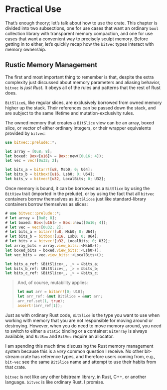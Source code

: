 # Practical Use

That’s enough theory; let’s talk about how to use the crate. This chapter is
divided into two subsections, one for use cases that want an ordinary `bool`
collection library with transparent memory compaction, and one for use cases
that want a convenient way to precisely sculpt memory. Before getting in to
either, let’s quickly recap how the `bitvec` types interact with memory
ownership.

## Rustic Memory Management

The first and most important thing to remember is that, despite the extra
complexity just discussed about memory parameters and aliasing behavior,
`bitvec` is *just Rust*. It obeys all of the rules and patterns that the rest of
Rust does.

`BitSlice`s, like regular slices, are exclusively borrowed from owned memory
higher up the stack. Their references can be passed down the stack, and are
subject to the same lifetime and mutation-exclusivity rules.

The owned memory that creates a `BitSlice` view can be an array, boxed slice, or
vector of either ordinary integers, or their wrapper equivalents provided by
`bitvec`:

```rust
use bitvec::prelude::*;

let array = [0u8; 8];
let boxed: Box<[u16]> = Box::new([0u16; 4]);
let vec = vec![0u32; 2];

let bits_a = bitarr![u8, Msb0; 0; U64];
let bits_b = bitbox![u16, Lsb0; 0; U64];
let bits_v = bitvec![u32, LocalBits; 0; U32];
```

Once memory is bound, it can be borrowed as a `BitSlice` by using the `BitView`
trait (imported in the prelude), or by using the fact that all `bitvec`
containers borrow themselves as `BitSlices` just like standard-library
containers borrow themselves as slices:

```rust
# use bitvec::prelude::*;
# let array = [0u8; 8];
# let boxed: Box<[u16]> = Box::new([0u16; 4]);
# let vec = vec![0u32; 2];
# let bits_a = bitarr![u8, Msb0; 0; U64];
# let bits_b = bitbox![u16, Lsb0; 0; U64];
# let bits_v = bitvec![u32, LocalBits; 0; U32];
let array_bits = array.view_bits::<Msb0>();
let boxed_bits = boxed.view_bits::<Lsb0>();
let vec_bits = vec.view_bits::<LocalBits>();

let bits_a_ref: &BitSlice<_, _> = &bits_a;
let bits_b_ref: &BitSlice<_, _> = &bits_b;
let bits_c_ref: &BitSlice<_, _> = &bits_c;
```

> And, of course, mutability applies:
>
> ```rust
> let mut arr = bitarr![0; U10];
> let arr_ref: &mut BitSlice = &mut arr;
> arr_ref.set(1, true);
> assert!(arr_ref[1]);

Just as with ordinary Rust code, `BitSlice` is the type you want to use when
working with memory that you are not responsible for moving around or
destroying. However, when you do need to move memory around, you need to switch
to either a `static` binding or a container: `BitArray` is always available, and
`BitBox` and `BitVec` require an allocator.

I am spending this much time discussing the Rust memory management system
because this is a *very* common question I receive. No other bit-stream crate
has reference types, and therefore users coming from, e.g., `bit-vec` see the
same `BitSlice` name and attempt to use their habits from that crate.

`bitvec` is not like any other bitstream library, in Rust, C++, or another
language. `bitvec` is like ordinary Rust. I promise.
